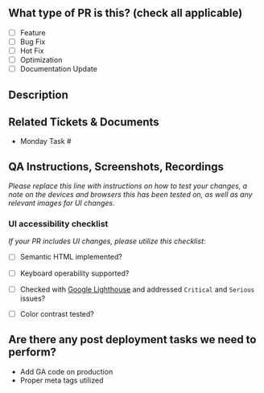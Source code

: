 ## What type of PR is this? (check all applicable)

- [ ] Feature
- [ ] Bug Fix
- [ ] Hot Fix
- [ ] Optimization
- [ ] Documentation Update

## Description

## Related Tickets & Documents
- Monday Task #

## QA Instructions, Screenshots, Recordings

_Please replace this line with instructions on how to test your changes, a note
on the devices and browsers this has been tested on, as well as any relevant
images for UI changes._

### UI accessibility checklist
_If your PR includes UI changes, please utilize this checklist:_
- [ ] Semantic HTML implemented?
- [ ] Keyboard operability supported?
- [ ] Checked with [Google Lighthouse](https://developer.chrome.com/docs/lighthouse/overview) and addressed `Critical` and `Serious` issues?
- [ ] Color contrast tested?


## Are there any post deployment tasks we need to perform?
- Add GA code on production
- Proper meta tags utilized 
